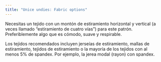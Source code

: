 ```yaml
---
title: "Unice undies: Fabric options"
---
```


Necesitas un tejido con un montón de estiramiento horizontal y vertical (a veces llamado “estiramiento de cuatro vías”) para este patrón. Preferiblemente algo que es cómodo, suave y respirable.

Los tejidos recomendados incluyen jerseías de estiramiento, mallas de estiramiento, tejidos de estiramiento o la mayoría de los tejidos con al menos 5% de spandex. Por ejemplo, la jerea modal (rayon) con spandex.
